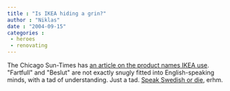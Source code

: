 ```yaml
---
title : "Is IKEA hiding a grin?"
author : "Niklas"
date : "2004-09-15"
categories : 
 - heroes
 - renovating
---
```


The Chicago Sun-Times has [an article on the product names IKEA use](http://www.suntimes.com/output/wiser/cst-ftr-paige17.html). "Fartfull" and "Beslut" are not exactly snugly fitted into English-speaking minds, with a tad of understanding. Just a tad. [Speak Swedish or die](http://www.mp3.com/albums/13891/summary.html), erhm.
